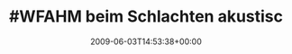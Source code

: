 ---
retweeted: false
source: <a href="http://twitter.com" rel="nofollow">Twitter Web Client</a>
entities:
  hashtags:
  - text: WFAHM
    indices:
    - '0'
    - '6'
  symbols: []
  user_mentions: []
  urls: []
display_text_range:
- '0'
- '121'
favorite_count: '0'
id_str: '2017121226'
truncated: false
retweet_count: '0'
id: '2017121226'
created_at: Wed Jun 03 14:53:38 +0000 2009
favorited: false
full_text: "#WFAHM beim Schlachten akustischer Schweine zuzuhören, ist beruhigender
  als Zertifikatsfehler in Exchange 2007 zu finden."
lang: de
tags:
- WFAHM
- pesos:twitter
date: '2009-06-03T14:53:38+00:00'
src: https://twitter.com/bascht/status/2017121226
original_url: https://twitter.com/bascht/status/2017121226
type: twitter_tweet
text: "#WFAHM beim Schlachten akustischer Schweine zuzuhören, ist beruhigender als
  Zertifikatsfehler in Exchange 2007 zu finden."
title: "#WFAHM beim Schlachten akustisc"

---